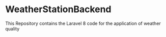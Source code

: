 # WeatherStationBackend
This Repository contains the Laravel 8 code for the application of weather quality 
